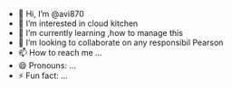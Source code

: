 - 👋 Hi, I’m @avi870
- 👀 I’m interested in cloud kitchen 
- 🌱 I’m currently learning ,how to manage this
- 💞️ I’m looking to collaborate on any responsibil Pearson 
- 📫 How to reach me ...
- 😄 Pronouns: ...
- ⚡ Fun fact: ...

<!---
avi870/avi870 is a ✨ special ✨ repository because its `README.md` (this file) appears on your GitHub profile.
You can click the Preview link to take a look at your changes.
--->

